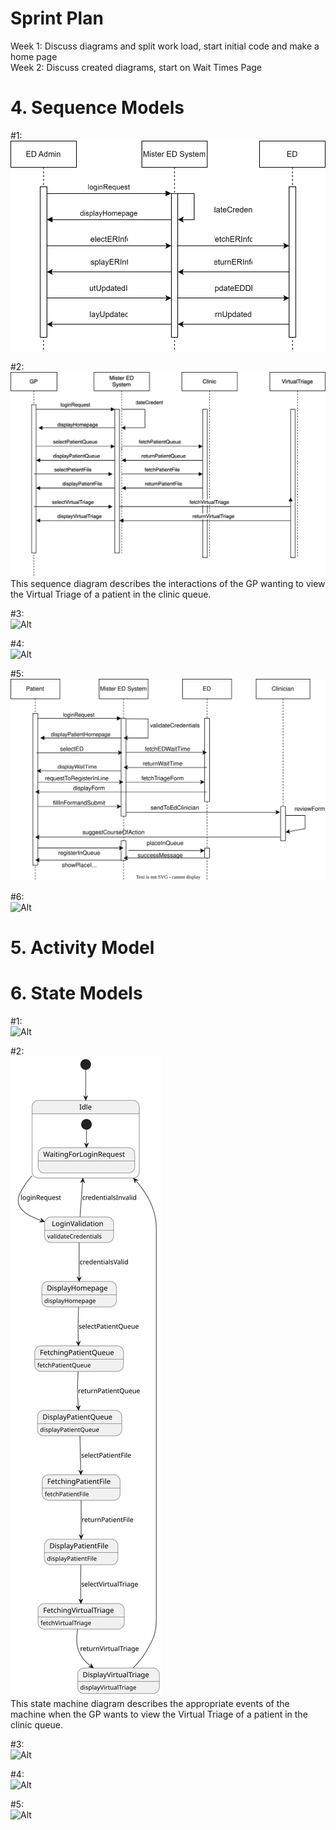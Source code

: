 # Sprint Plan
Week 1: Discuss diagrams and split work load, start initial code and make a home page <br>
Week 2: Discuss created diagrams, start on Wait Times Page


# 4. Sequence Models

  #1: 
  <br> 
  ![Alt](EDAdminSequenceDiagram.drawio.svg)
  <br>

  #2:
  <br>
  ![Alt](GPSequenceDiagram.drawio.svg) 
  <br>This sequence diagram describes the interactions of the GP wanting to view the Virtual Triage of a patient in the clinic queue.

  #3:
  <br>
  ![Alt](ClinicianSequence.drawio)
  <br>
  
  #4:
  <br>
  ![Alt](Sequence_Patient1.svg)
  <br>

  #5:
  <br>
  ![Alt](Patient_does_triage.drawio.svg)
  <br>
  
  #6:
  <br>
  ![Alt]()
  <br>

# 5. Activity Model

# 6. State Models

  #1: 
  <br> 
  ![Alt]()
  <br>

  #2:
  <br>
  ![Alt](GPStateDiagram.svg) 
 <br>This state machine diagram describes the appropriate events of the machine when the GP wants to view the Virtual Triage of a patient in the clinic queue.

  #3:
  <br>
  ![Alt]()
  <br>
  
  #4:
  <br>
  ![Alt]()
  <br>
  
  #5:
  <br>
  ![Alt]()
  <br>


